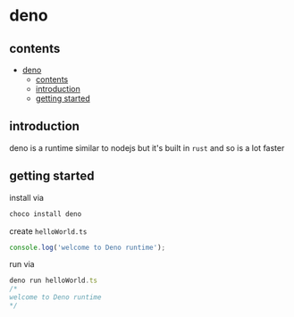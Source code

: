 # deno

## contents

- [deno](#deno)
  - [contents](#contents)
  - [introduction](#introduction)
  - [getting started](#getting-started)

## introduction

deno is a runtime similar to nodejs but it's built in `rust` and so is a lot faster

## getting started

install via

```js
choco install deno
```

create `helloWorld.ts`

```js
console.log('welcome to Deno runtime');
```

run via

```js
deno run helloWorld.ts
/*
welcome to Deno runtime
*/
```